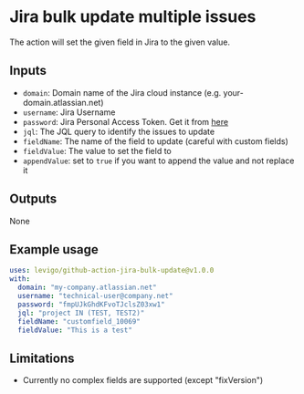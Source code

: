 # Jira bulk update multiple issues

The action will set the given field in Jira to the given value.


## Inputs
- `domain`: Domain name of the Jira cloud instance (e.g. your-domain.atlassian.net)
- `username`: Jira Username
- `password`: Jira Personal Access Token. Get it from [here](https://id.atlassian.com/manage-profile/security/api-tokens)
- `jql`: The JQL query to identify the issues to update
- `fieldName`: The name of the field to update (careful with custom fields)
- `fieldValue`: The value to set the field to
- `appendValue`: set to `true` if you want to append the value and not replace it

## Outputs
None


## Example usage
```yaml
uses: levigo/github-action-jira-bulk-update@v1.0.0
with:
  domain: "my-company.atlassian.net"
  username: "technical-user@company.net"
  password: "fmpUJkGhdKFvoTJclsZ03xw1"
  jql: "project IN (TEST, TEST2)"
  fieldName: "customfield_10069"
  fieldValue: "This is a test"
```

## Limitations

- Currently no complex fields are supported (except "fixVersion")
